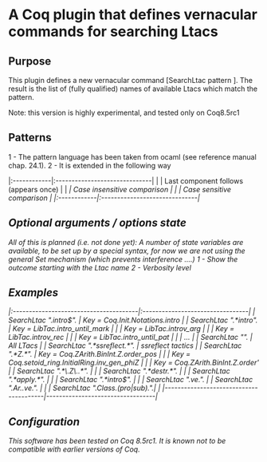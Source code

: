 # A Coq plugin that  defines vernacular commands for searching Ltacs

## Purpose
  This plugin defines a new vernacular command [SearchLtac pattern ].
  The result is the list of (fully qualified) names of available Ltacs which match
  the pattern.

Note: this version is highly experimental, and tested only on Coq8.5rc1






## Patterns

 1 -  The pattern language has been taken from ocaml (see reference manual chap. 24.1).
 2 -  It is  extended in the following way
                              
|:------------|:------------------------------|
| <l>         | Last component follows (appears once)       |
| <i>         | Case insensitive comparison   |
| <c>         | Case sensitive comparison   |
|:------------|:------------------------------|

## Optional arguments / options state 
  All of this is *planned* (i.e. not done yet):
  A number of state variables are available, to be set up by a special syntax, for
  now we are not using the general Set mechanism (which prevents interference ....)
 1 - Show the outcome starting with the Ltac name
 2 - Verbosity level

## Examples


|:---------------------------------------|:---------------------------------|
| SearchLtac  ".*intro$".                | Key = Coq.Init.Notations.intro   |
| SearchLtac  ".*intro".                 | Key = LibTac.intro_until_mark    |
|                                        | Key = LibTac.introv_arg          |
|                                        | Key = LibTac.introv_rec          |
|                                        | Key = LibTac.intro_until_pat     |
|                                        |    ...                           |
| SearchLtac  "".                        |  All LTacs                       |
| SearchLtac  ".*ssreflect.*".           |  ssreflect tactics               |
| SearchLtac  ".*Z.*".                   | Key = Coq.ZArith.BinInt.Z.order_pos |
|                                        | Key = Coq.setoid_ring.InitialRing.inv_gen_phiZ |
|                                        | Key = Coq.ZArith.BinInt.Z.order' |
| SearchLtac  ".*\.Z\..*".               |                                  |
| SearchLtac  ".*destr.*".               |                                  |
| SearchLtac  ".*apply.*".               |                                  |
| SearchLtac  ".*intro$".                |                                  |
| SearchLtac  "<l>.*ve.*".               |
| SearchLtac  ".*Ar.*<l>.*ve.*".         |  |
| SearchLtac ".*Class.*<l>\(pro\|sub\).*".| |
|----------------------------------------|----------------------------------|

## Configuration

This software has been tested on Coq 8.5rc1. It is known not to be compatible with
earlier versions of Coq.

